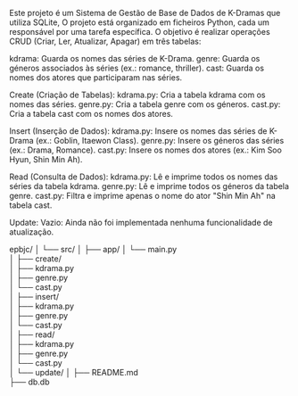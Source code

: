 Este projeto é um Sistema de Gestão de Base de Dados de K-Dramas que utiliza SQLite, O projeto está organizado em ficheiros Python, cada um responsável por uma tarefa específica. O objetivo é realizar operações CRUD (Criar, Ler, Atualizar, Apagar) em três tabelas:

kdrama: Guarda os nomes das séries de K-Drama.
genre: Guarda os géneros associados às séries (ex.: romance, thriller).
cast: Guarda os nomes dos atores que participaram nas séries.

Create (Criação de Tabelas):
kdrama.py: Cria a tabela kdrama com os nomes das séries.
genre.py: Cria a tabela genre com os géneros.
cast.py: Cria a tabela cast com os nomes dos atores.

Insert (Inserção de Dados):
kdrama.py: Insere os nomes das séries de K-Drama (ex.: Goblin, Itaewon Class).
genre.py: Insere os géneros das séries (ex.: Drama, Romance).
cast.py: Insere os nomes dos atores (ex.: Kim Soo Hyun, Shin Min Ah).

Read (Consulta de Dados):
kdrama.py: Lê e imprime todos os nomes das séries da tabela kdrama.
genre.py: Lê e imprime todos os géneros da tabela genre.
cast.py: Filtra e imprime apenas o nome do ator "Shin Min Ah" na tabela cast.

Update:
Vazio: Ainda não foi implementada nenhuma funcionalidade de atualização.


epbjc/
│
└── src/
│    ├── app/
│    └── main.py       
│
├── create/           
│   ├── kdrama.py     
│   ├── genre.py      
│   └── cast.py       
│
├── insert/           
│   ├── kdrama.py    
│   ├── genre.py      
│   └── cast.py      
│
├── read/            
│   ├── kdrama.py     
│   ├── genre.py      
│   └── cast.py       
│
└── update/ 
│
├── README.md       
├── db.db  
